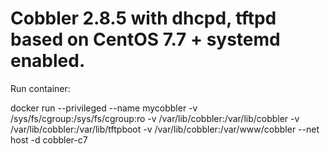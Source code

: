 # Cobbler 2.8.5 with dhcpd, tftpd based on CentOS 7.7 + systemd enabled.

Run container:

docker run --privileged --name mycobbler -v /sys/fs/cgroup:/sys/fs/cgroup:ro -v /var/lib/cobbler:/var/lib/cobbler -v /var/lib/cobbler:/var/lib/tftpboot -v /var/lib/cobbler:/var/www/cobbler --net host -d cobbler-c7
